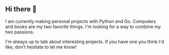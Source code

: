## Hi there 👋

I am currently making personal projects with Python and Go. Computers and books are my two favorite things. I'm looking for a way to combine my two passions.

I'm always up to talk about interesting projects. If you have one you think I'd like, don't hesitate to let me know!
<!--
**bknrd/bknrd** is a ✨ _special_ ✨ repository because its `README.md` (this file) appears on your GitHub profile.

Here are some ideas to get you started:

- 🔭 I’m currently working on ...
- 🌱 I’m currently learning ...
- 👯 I’m looking to collaborate on ...
- 🤔 I’m looking for help with ...
- 💬 Ask me about ...
- 📫 How to reach me: ...
- 😄 Pronouns: ...
- ⚡ Fun fact: ...
-->
